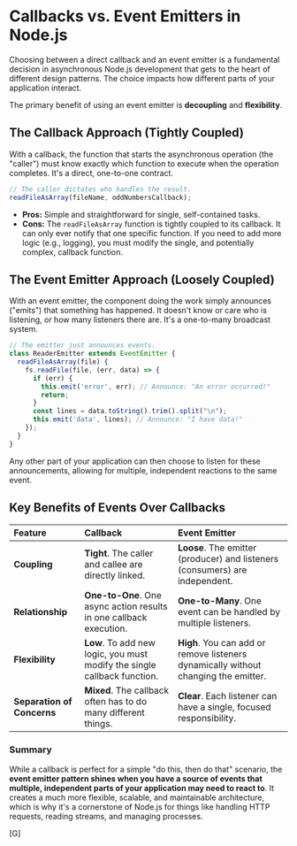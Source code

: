 # Callbacks vs. Event Emitters in Node.js

Choosing between a direct callback and an event emitter is a fundamental decision in asynchronous Node.js development that gets to the heart of different design patterns. The choice impacts how different parts of your application interact.

The primary benefit of using an event emitter is **decoupling** and **flexibility**.

## The Callback Approach (Tightly Coupled)

With a callback, the function that starts the asynchronous operation (the "caller") must know exactly which function to execute when the operation completes. It's a direct, one-to-one contract.

```javascript
// The caller dictates who handles the result.
readFileAsArray(fileName, oddNumbersCallback);
```

*   **Pros:** Simple and straightforward for single, self-contained tasks.
*   **Cons:** The `readFileAsArray` function is tightly coupled to its callback. It can only ever notify that one specific function. If you need to add more logic (e.g., logging), you must modify the single, and potentially complex, callback function.

## The Event Emitter Approach (Loosely Coupled)

With an event emitter, the component doing the work simply announces ("emits") that something has happened. It doesn't know or care who is listening, or how many listeners there are. It's a one-to-many broadcast system.

```javascript
// The emitter just announces events.
class ReaderEmitter extends EventEmitter {
  readFileAsArray(file) {
    fs.readFile(file, (err, data) => {
      if (err) {
        this.emit('error', err); // Announce: "An error occurred!"
        return;
      }
      const lines = data.toString().trim().split("\n");
      this.emit('data', lines); // Announce: "I have data!"
    });
  }
}
```

Any other part of your application can then choose to listen for these announcements, allowing for multiple, independent reactions to the same event.

## Key Benefits of Events Over Callbacks

| Feature | Callback | Event Emitter |
| :--- | :--- | :--- |
| **Coupling** | **Tight**. The caller and callee are directly linked. | **Loose**. The emitter (producer) and listeners (consumers) are independent. |
| **Relationship** | **One-to-One**. One async action results in one callback execution. | **One-to-Many**. One event can be handled by multiple listeners. |
| **Flexibility** | **Low**. To add new logic, you must modify the single callback function. | **High**. You can add or remove listeners dynamically without changing the emitter. |
| **Separation of Concerns** | **Mixed**. The callback often has to do many different things. | **Clear**. Each listener can have a single, focused responsibility. |

### Summary

While a callback is perfect for a simple "do this, then do that" scenario, the **event emitter pattern shines when you have a source of events that multiple, independent parts of your application may need to react to**. It creates a much more flexible, scalable, and maintainable architecture, which is why it's a cornerstone of Node.js for things like handling HTTP requests, reading streams, and managing processes.

[G]
